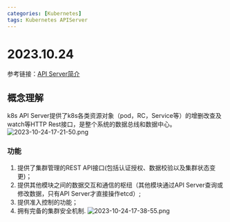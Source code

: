 ```yaml
---
categories: [Kubernetes]
tags: Kubernetes APIServer
---
```

# 2023.10.24
参考链接：[API Server简介](https://blog.csdn.net/u010453704/article/details/110701789)
## 概念理解
k8s API Server提供了k8s各类资源对象（pod，RC，Service等）的增删改查及watch等HTTP Rest接口，是整个系统的数据总线和数据中心。
![2023-10-24-17-21-50.png](https://s2.loli.net/2023/10/27/QK6f18H4CahIuOS.png)
### 功能
1. 提供了集群管理的REST API接口(包括认证授权、数据校验以及集群状态变更)；
2. 提供其他模块之间的数据交互和通信的枢纽（其他模块通过API Server查询或修改数据，只有API Server才直接操作etcd）;
3. 提供准入控制的功能；
4. 拥有完备的集群安全机制.
![2023-10-24-17-38-55.png](https://s2.loli.net/2023/10/27/VHeqYuZBWDOG3cE.png)
